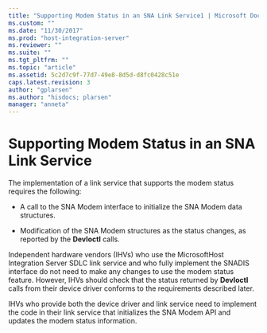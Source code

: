 ```yaml
---
title: "Supporting Modem Status in an SNA Link Service1 | Microsoft Docs"
ms.custom: ""
ms.date: "11/30/2017"
ms.prod: "host-integration-server"
ms.reviewer: ""
ms.suite: ""
ms.tgt_pltfrm: ""
ms.topic: "article"
ms.assetid: 5c2d7c9f-77d7-49e8-8d5d-d8fc0428c51e
caps.latest.revision: 3
author: "gplarsen"
ms.author: "hisdocs; plarsen"
manager: "anneta"
---
```

# Supporting Modem Status in an SNA Link Service
The implementation of a link service that supports the modem status requires the following:  
  
-   A call to the SNA Modem interface to initialize the SNA Modem data structures.  
  
-   Modification of the SNA Modem structures as the status changes, as reported by the **DevIoctl** calls.  
  
 Independent hardware vendors (IHVs) who use the MicrosoftHost Integration Server SDLC link service and who fully implement the SNADIS interface do not need to make any changes to use the modem status feature. However, IHVs should check that the status returned by **DevIoctl** calls from their device driver conforms to the requirements described later.  
  
 IHVs who provide both the device driver and link service need to implement the code in their link service that initializes the SNA Modem API and updates the modem status information.